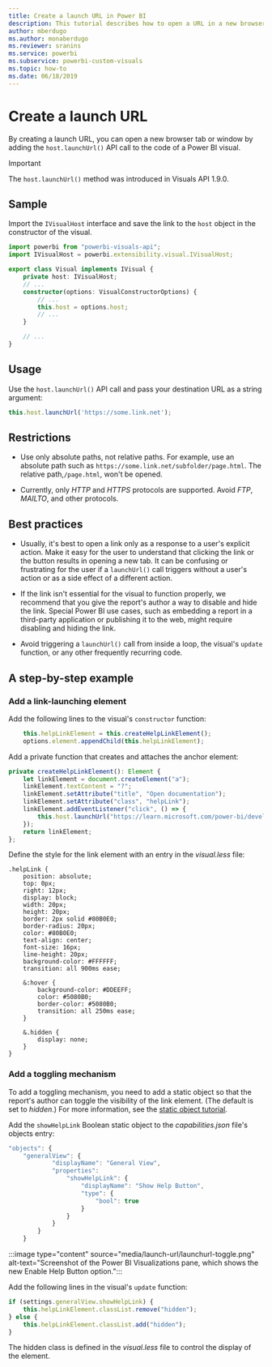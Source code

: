 ```yaml
---
title: Create a launch URL in Power BI
description: This tutorial describes how to open a URL in a new browser tab by using launch URLs in Power BI visuals.
author: mberdugo
ms.author: monaberdugo
ms.reviewer: sranins
ms.service: powerbi
ms.subservice: powerbi-custom-visuals
ms.topic: how-to
ms.date: 06/18/2019
---
```


# Create a launch URL

By creating a launch URL, you can open a new browser tab or window by adding the `host.launchUrl()` API call to the code of a Power BI visual.

> [!IMPORTANT]
> The `host.launchUrl()` method was introduced in Visuals API 1.9.0.

## Sample

Import the `IVisualHost` interface and save the link to the `host` object in the constructor of the visual.

```typescript
import powerbi from "powerbi-visuals-api";
import IVisualHost = powerbi.extensibility.visual.IVisualHost;

export class Visual implements IVisual {
    private host: IVisualHost;
    // ...
    constructor(options: VisualConstructorOptions) {
        // ...
        this.host = options.host;
        // ...
    }

    // ...
}
```

## Usage

Use the `host.launchUrl()` API call and pass your destination URL as a string argument:

```typescript
this.host.launchUrl('https://some.link.net');
```

## Restrictions

* Use only absolute paths, not relative paths. For example, use an absolute path such as `https://some.link.net/subfolder/page.html`. The relative path,`/page.html`, won't be opened.

* Currently, only *HTTP* and *HTTPS* protocols are supported. Avoid *FTP*, *MAILTO*, and other protocols.

## Best practices

* Usually, it's best to open a link only as a response to a user's explicit action. Make it easy for the user to understand that clicking the link or the button results in opening a new tab. It can be confusing or frustrating for the user if a `launchUrl()` call triggers without a user's action or as a side effect of a different action.

* If the link isn't essential for the visual to function properly, we recommend that you give the report's author a way to disable and hide the link. Special Power BI use cases, such as embedding a report in a third-party application or publishing it to the web, might require disabling and hiding the link.

* Avoid triggering a `launchUrl()` call from inside a loop, the visual's `update` function, or any other frequently recurring code.

## A step-by-step example

### Add a link-launching element

Add the following lines to the visual's `constructor` function:

```typescript
    this.helpLinkElement = this.createHelpLinkElement();
    options.element.appendChild(this.helpLinkElement);
```

Add a private function that creates and attaches the anchor element:

```typescript
private createHelpLinkElement(): Element {
    let linkElement = document.createElement("a");
    linkElement.textContent = "?";
    linkElement.setAttribute("title", "Open documentation");
    linkElement.setAttribute("class", "helpLink");
    linkElement.addEventListener("click", () => {
        this.host.launchUrl("https://learn.microsoft.com/power-bi/developer/visuals/custom-visual-develop-tutorial");
    });
    return linkElement;
};
```

Define the style for the link element with an entry in the *visual.less* file:

```less
.helpLink {
    position: absolute;
    top: 0px;
    right: 12px;
    display: block;
    width: 20px;
    height: 20px;
    border: 2px solid #80B0E0;
    border-radius: 20px;
    color: #80B0E0;
    text-align: center;
    font-size: 16px;
    line-height: 20px;
    background-color: #FFFFFF;
    transition: all 900ms ease;

    &:hover {
        background-color: #DDEEFF;
        color: #5080B0;
        border-color: #5080B0;
        transition: all 250ms ease;
    }

    &.hidden {
        display: none;
    }
}
```

### Add a toggling mechanism

To add a toggling mechanism, you need to add a static object so that the report's author can toggle the visibility of the link element. (The default is set to *hidden*.) For more information, see the [static object tutorial](https://microsoft.github.io/PowerBI-visuals/docs/concepts/objects-and-properties).

Add the `showHelpLink` Boolean static object to the *capabilities.json* file's objects entry:

```typescript
"objects": {
    "generalView": {
            "displayName": "General View",
            "properties":
                "showHelpLink": {
                    "displayName": "Show Help Button",
                    "type": {
                        "bool": true
                    }
                }
            }
        }
    }
```

:::image type="content" source="media/launch-url/launchurl-toggle.png" alt-text="Screenshot of the Power BI Visualizations pane, which shows the new Enable Help Button option.":::

Add the following lines in the visual's `update` function:

```typescript
if (settings.generalView.showHelpLink) {
    this.helpLinkElement.classList.remove("hidden");
} else {
    this.helpLinkElement.classList.add("hidden");
}
```

The hidden class is defined in the *visual.less* file to control the display of the element.
